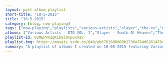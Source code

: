 ```yaml
---
layout: post-album-playlist
short-title: "10-5-2015"
title: "10-5-2015"
category: [blog, now-playing]
tags: ["now-playing","playlists","various-artists","slayer","the-xx","motion-city-soundtrack","say-hi","telekinesis","slayer","bring-me-the-horizon","various-artists","ben-folds","guster","jim-guthrie,-solid-mas","the-cleftones","various-artists","various-artists","jack-johnson"]
albums: ["Various Artists - DTG VOL. 1","Slayer - South Of Heaven","The xx - Crystalised","Motion City Soundtrack - Panic Stations","Say Hi - Bleeders Digest","Telekinesis - Ad Infinitum","Slayer - Repentless","Bring Me The Horizon - That's The Spirit","Various Artists - Da' Nic","Ben Folds - So There","Guster - Evermotion","Jim Guthrie, Solid Mas - One of These Days I'll Get It Right","The Cleftones - Heart And Soul","Various Artists - The Wack Album","Various Artists - What A Time To Be Alive","Jack Johnson - On And On"]
playlist-id: 02MEPVXZqKik8lDnpuxVax
playlist-img: https://mosaic.scdn.co/640/ab67616d0000b2730a764d6261470c2b86d3bb38ab67616d0000b2730f0f240bb9b7c40663fbb5c9ab67616d0000b273247bba379dd1511a5e934ed8ab67616d0000b273910ad86c16db499c47b8e330
summary: "A playlist of albums I created on 10-05-2015 featuring Various Artists, Slayer, The xx, Motion City Soundtrack, Say Hi, Telekinesis, Slayer, Bring Me The Horizon, Various Artists, Ben Folds, Guster, Jim Guthrie, Solid Mas, The Cleftones, Various Artists, Various Artists, and Jack Johnson"
---
```

